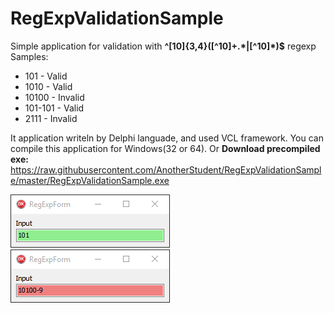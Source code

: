 # RegExpValidationSample
Simple application for validation with **^[10]{3,4}([^10]+.\*|[^10]\*)$** regexp
Samples:
* 101 - Valid
* 1010 - Valid
* 10100 - Invalid
* 101-101 - Valid
* 2111 - Invalid

It application writeln by Delphi languade, and used VCL framework.
You can compile this application for Windows(32 or 64).
Or
**Download precompiled exe:** https://raw.githubusercontent.com/AnotherStudent/RegExpValidationSample/master/RegExpValidationSample.exe 

![Screenshot](scr1.png)
![Screenshot](scr2.png)
